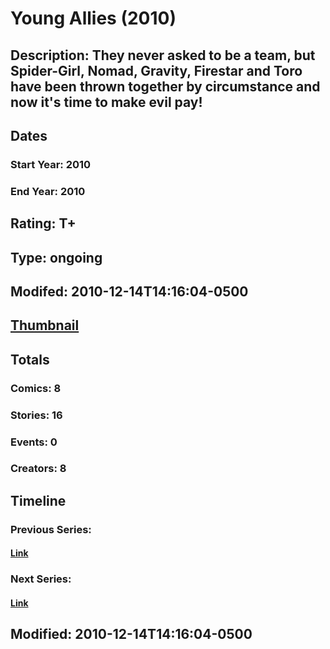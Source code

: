 # Young Allies (2010)
## Description: They never asked to be a team, but Spider-Girl, Nomad, Gravity, Firestar and Toro have been thrown together by circumstance and now it's time to make evil pay!
## Dates
### Start Year: 2010
### End Year: 2010
## Rating: T+
## Type: ongoing
## Modifed: 2010-12-14T14:16:04-0500
## [Thumbnail](http://i.annihil.us/u/prod/marvel/i/mg/a/40/4c449ff119ef9.jpg)
## Totals
### Comics: 8
### Stories: 16
### Events: 0
### Creators: 8
## Timeline
### Previous Series: 
#### [Link]()
### Next Series: 
#### [Link]()
## Modified: 2010-12-14T14:16:04-0500